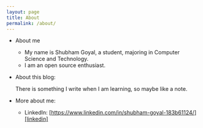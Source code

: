 ```yaml
---
layout: page
title: About
permalink: /about/
---
```


* About me

	* My name is Shubham Goyal, a student, majoring in Computer Science and Technology.
	* I am an open source enthusiast.

* About this blog:

	There is something I write when I am learning, so maybe like a note.

* More about me:

	* LinkedIn: [https://www.linkedin.com/in/shubham-goyal-183b61124/][linkedin]

[linkedin]: https://www.linkedin.com/in/shubham-goyal-183b61124/
